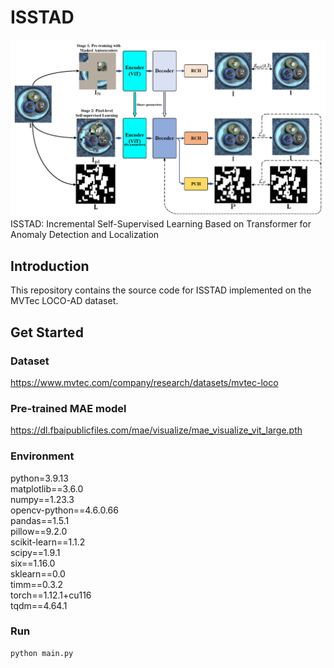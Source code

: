 ISSTAD
======
![Image](https://github.com/xjspin/ISSTAD/raw/main/pngs/cover.png)
ISSTAD: Incremental Self-Supervised Learning Based on Transformer for Anomaly Detection and Localization

Introduction
-------------
This repository contains the source code for ISSTAD implemented on the MVTec LOCO-AD dataset.

Get Started
-------------
### Dataset
https://www.mvtec.com/company/research/datasets/mvtec-loco

### Pre-trained MAE model
https://dl.fbaipublicfiles.com/mae/visualize/mae_visualize_vit_large.pth

### Environment
python=3.9.13  
matplotlib==3.6.0  
numpy==1.23.3  
opencv-python==4.6.0.66  
pandas==1.5.1  
pillow==9.2.0  
scikit-learn==1.1.2  
scipy==1.9.1  
six==1.16.0  
sklearn==0.0  
timm==0.3.2  
torch==1.12.1+cu116  
tqdm==4.64.1  

### Run
```bash
python main.py
